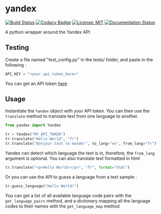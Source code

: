# yandex
[![Build Status](https://travis-ci.com/Dogeek/yandex.svg?branch=master)](https://travis-ci.com/Dogeek/yandex)
[![Codacy Badge](https://api.codacy.com/project/badge/Grade/15baf69736f14416b91fadba1524bc94)](https://www.codacy.com/manual/Dogeek/yandex?utm_source=github.com&amp;utm_medium=referral&amp;utm_content=Dogeek/yandex&amp;utm_campaign=Badge_Grade)
[![License: MIT](https://img.shields.io/badge/License-MIT-yellow.svg)](https://opensource.org/licenses/MIT)
[![Documentation Status](https://readthedocs.org/projects/yandex/badge/?version=latest)](https://yandex.readthedocs.io/en/latest/?badge=latest)

 A python wrapper around the Yandex API

## Testing

Create a file named "test_config.py" in the tests/ folder, and paste in the following :

```python
API_KEY = "<your_api_token_here>"
```

You can get an API token [here](https://translate.yandex.com/developers/keys)

## Usage

Instantiate the `Yandex` object with your API token. You can then use the `translate` method to translate text from one language to another.

```python
from yandex import Yandex

tr = Yandex("MY_API_TOKEN")
tr.translate("Hello World", "fr")
tr.translate("Bonjour tout le monde!", to_lang="en", from_lang="fr")
```

Yandex can detect which language the text is in, therefore, the `from_lang` argument is optional. You can also translate text formatted in html

```python
tr.translate("<p>Hello World!</p>", "fr", format="html")
```

Or you can use the API to guess a language from a text sample :

```python
tr.guess_language("Hello World!")
```

You can get a list of all available language code pairs with the `get_language_pairs` method,
and a dictionary mapping all the language codes to their names with the `get_language_map` method
